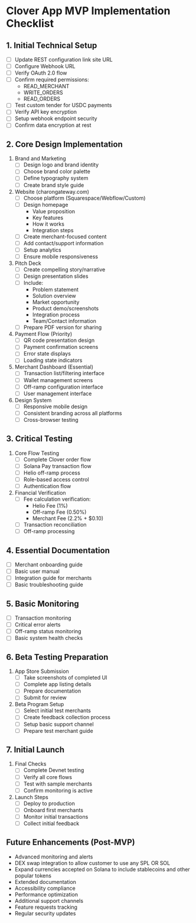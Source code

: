 # Clover App MVP Implementation Checklist

## 1. Initial Technical Setup
- [ ] Update REST configuration link site URL
- [ ] Configure Webhook URL
- [ ] Verify OAuth 2.0 flow
- [ ] Confirm required permissions:
  * READ_MERCHANT
  * WRITE_ORDERS
  * READ_ORDERS
- [ ] Test custom tender for USDC payments
- [ ] Verify API key encryption
- [ ] Setup webhook endpoint security
- [ ] Confirm data encryption at rest

## 2. Core Design Implementation
1. Brand and Marketing
   - [ ] Design logo and brand identity
   - [ ] Choose brand color palette
   - [ ] Define typography system
   - [ ] Create brand style guide

2. Website (charongateway.com)
   - [ ] Choose platform (Squarespace/Webflow/Custom)
   - [ ] Design homepage
     * Value proposition
     * Key features
     * How it works
     * Integration steps
   - [ ] Create merchant-focused content
   - [ ] Add contact/support information
   - [ ] Setup analytics
   - [ ] Ensure mobile responsiveness

3. Pitch Deck
   - [ ] Create compelling story/narrative
   - [ ] Design presentation slides
   - [ ] Include:
     * Problem statement
     * Solution overview
     * Market opportunity
     * Product demo/screenshots
     * Integration process
     * Team/Contact information
   - [ ] Prepare PDF version for sharing

4. Payment Flow (Priority)
   - [ ] QR code presentation design
   - [ ] Payment confirmation screens
   - [ ] Error state displays
   - [ ] Loading state indicators

5. Merchant Dashboard (Essential)
   - [ ] Transaction list/filtering interface
   - [ ] Wallet management screens
   - [ ] Off-ramp configuration interface
   - [ ] User management interface

6. Design System
   - [ ] Responsive mobile design
   - [ ] Consistent branding across all platforms
   - [ ] Cross-browser testing

## 3. Critical Testing
1. Core Flow Testing
   - [ ] Complete Clover order flow
   - [ ] Solana Pay transaction flow
   - [ ] Helio off-ramp process
   - [ ] Role-based access control
   - [ ] Authentication flow

2. Financial Verification
   - [ ] Fee calculation verification:
     * Helio Fee (1%)
     * Off-ramp Fee (0.50%)
     * Merchant Fee (2.2% + $0.10)
   - [ ] Transaction reconciliation
   - [ ] Off-ramp processing

## 4. Essential Documentation
- [ ] Merchant onboarding guide
- [ ] Basic user manual
- [ ] Integration guide for merchants
- [ ] Basic troubleshooting guide

## 5. Basic Monitoring
- [ ] Transaction monitoring
- [ ] Critical error alerts
- [ ] Off-ramp status monitoring
- [ ] Basic system health checks

## 6. Beta Testing Preparation
1. App Store Submission
   - [ ] Take screenshots of completed UI
   - [ ] Complete app listing details
   - [ ] Prepare documentation
   - [ ] Submit for review

2. Beta Program Setup
   - [ ] Select initial test merchants
   - [ ] Create feedback collection process
   - [ ] Setup basic support channel
   - [ ] Prepare test merchant guide

## 7. Initial Launch
1. Final Checks
   - [ ] Complete Devnet testing
   - [ ] Verify all core flows
   - [ ] Test with sample merchants
   - [ ] Confirm monitoring is active

2. Launch Steps
   - [ ] Deploy to production
   - [ ] Onboard first merchants
   - [ ] Monitor initial transactions
   - [ ] Collect initial feedback

## Future Enhancements (Post-MVP)
- Advanced monitoring and alerts
- DEX swap integration to allow customer to use any SPL OR SOL
- Expand currencies accepted on Solana to include stablecoins and other popular tokens
- Extended documentation
- Accessibility compliance
- Performance optimization
- Additional support channels
- Feature requests tracking
- Regular security updates